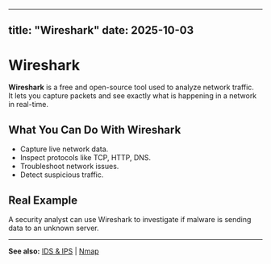 


---
title: "Wireshark"
date: 2025-10-03
---

# Wireshark  

**Wireshark** is a free and open-source tool used to analyze network traffic.  
It lets you capture packets and see exactly what is happening in a network in real-time.  

## What You Can Do With Wireshark  
- Capture live network data.  
- Inspect protocols like TCP, HTTP, DNS.  
- Troubleshoot network issues.  
- Detect suspicious traffic.  

## Real Example  
A security analyst can use Wireshark to investigate if malware is sending data to an unknown server.  

---
**See also:** [IDS & IPS](../defenses/ids_ips.md) | [Nmap](nmap.md)  
